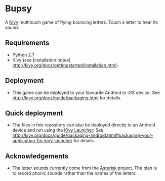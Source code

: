 # Bupsy

A [Kivy](http://kivy.org/) multitouch game of flying bouncing letters. Touch a letter to hear its sound.

## Requirements

* Python 2.7
* Kivy (see [installation notes] http://kivy.org/docs/gettingstarted/installation.html)

## Deployment

* This game can be deployed to your favourite Android or iOS device. See http://kivy.org/docs/guide/packaging.html for details.

## Quick deployment

* The files in this repository can also be deployed directly to an Android device and run using the [Kivy Launcher](https://play.google.com/store/apps/details?id=org.kivy.pygame&hl=en). See http://kivy.org/docs/guide/packaging-android.html#packaging-your-application-for-kivy-launcher for details.

## Acknowledgements

* The letter sounds currently come from the [Asterisk](http://www.asterisk.org) project. The plan is to record phonic sounds rather than the names of the letters.
